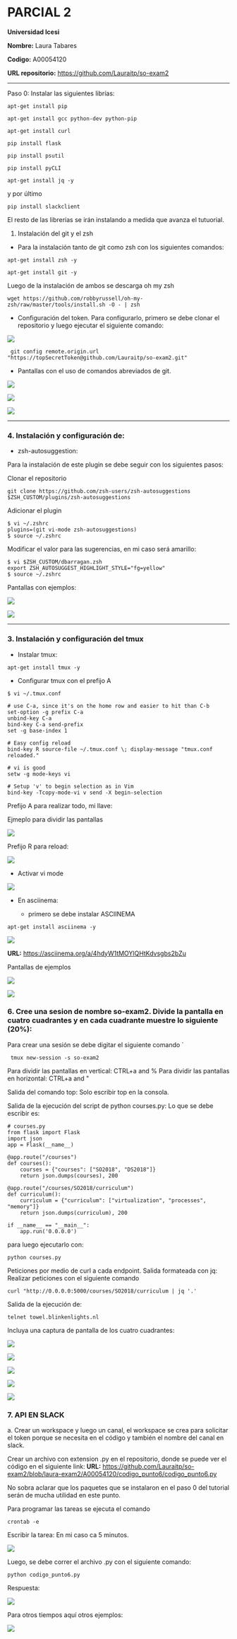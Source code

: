 # PARCIAL 2

**Universidad Icesi**

**Nombre:** Laura Tabares

**Codigo:** A00054120

**URL repositorio:** https://github.com/Lauraitp/so-exam2

___________________________

Paso 0:
Instalar las siguientes librías:

```
apt-get install pip
```

```
apt-get install gcc python-dev python-pip
```

```
apt-get install curl
```

```
pip install flask
```

```
pip install psutil
```

```
pip install pyCLI
```

```
apt-get install jq -y
```

y por último 

```
pip install slackclient
```

El resto de las librerías se irán instalando a medida que avanza el tutuorial.


1. Instalación del git y el zsh
 * Para la instalación tanto de git como zsh con los siguientes comandos:

```
apt-get install zsh -y
```

```
apt-get install git -y
```

Luego de la instalación de ambos se descarga oh my zsh

```
wget https://github.com/robbyrussell/oh-my-zsh/raw/master/tools/install.sh -O - | zsh
```
 * Configuración del token.
Para configurarlo, primero se debe clonar el repositorio y luego ejecutar el siguiente comando:

![](imagenes/installGityClonar.png)

```
 git config remote.origin.url "https://topSecretToken@github.com/Lauraitp/so-exam2.git"
```


 * Pantallas con el uso de comandos abreviados de git.

![](imagenes/addStatus.png)

![](imagenes/statusCommit.png)

![](imagenes/ggp.png)

_____________________________

### 4. Instalación y configuración de:

 * zsh-autosuggestion:

Para la instalación de este plugin se debe seguir con los siguientes pasos:

Clonar el repositorio
```
git clone https://github.com/zsh-users/zsh-autosuggestions $ZSH_CUSTOM/plugins/zsh-autosuggestions
```

Adicionar el plugin

```
$ vi ~/.zshrc
plugins=(git vi-mode zsh-autosuggestions)
$ source ~/.zshrc
```
Modificar el valor para las sugerencias, en mi caso será amarillo:

```
$ vi $ZSH_CUSTOM/dbarragan.zsh
export ZSH_AUTOSUGGEST_HIGHLIGHT_STYLE="fg=yellow"
$ source ~/.zshrc
```

Pantallas con ejemplos:

![](imagenes/autosuggest.png)

![](imagenes/autosuggest2.png)

________________________

### 3. Instalación y configuración del tmux

 * Instalar tmux:

```
apt-get install tmux -y
```

 * Configurar tmux con el prefijo A

```
$ vi ~/.tmux.conf
```

```
# use C-a, since it's on the home row and easier to hit than C-b
set-option -g prefix C-a
unbind-key C-a
bind-key C-a send-prefix
set -g base-index 1

# Easy config reload
bind-key R source-file ~/.tmux.conf \; display-message "tmux.conf reloaded."

# vi is good
setw -g mode-keys vi

# Setup 'v' to begin selection as in Vim
bind-key -Tcopy-mode-vi v send -X begin-selection
```

Prefijo A para realizar todo, mi llave:

Ejmeplo para dividir las pantallas

![](imagenes/prefijoA.png)

Prefijo R para reload:

![](imagenes/prefijoR.png)

 * Activar vi mode

![](imagenes/modoVi.png)

 * En asciinema:

	* primero se debe instalar ASCIINEMA
 ```
apt-get install asciinema -y
```

![](imagenes/installASCIINEMA.png)

**URL:** https://asciinema.org/a/4hdyW1tMOYlQHtKdvsgbs2bZu

Pantallas de ejemplos

![](imagenes/buscar.png)

![](imagenes/resultado.png)

### 6. Cree una sesion de nombre so-exam2. Divide la pantalla en cuatro cuadrantes y en cada cuadrante muestre lo siguiente (20%):

Para crear una sesión se debe digitar el siguiente comando `
```
 tmux new-session -s so-exam2
```

Para dividir las pantallas en vertical: CTRL+a and %
Para dividir las pantallas en horizontal: CTRL+a and "


Salida del comando top: Solo escribir top en la consola.

Salida de la ejecución del script de python courses.py: Lo que se debe escribir es:

```
# courses.py
from flask import Flask
import json
app = Flask(__name__)

@app.route("/courses")
def courses():
    courses = {"courses": ["SO2018", "DS2018"]}
    return json.dumps(courses), 200

@app.route("/courses/SO2018/curriculum")
def curriculum():
    curriculum = {"curriculum": ["virtualization", "processes", "memory"]}
    return json.dumps(curriculum), 200

if __name__ == "__main__":
    app.run('0.0.0.0')
```

para luego ejecutarlo con:
```
python courses.py
```

Peticiones por medio de curl a cada endpoint. Salida formateada con jq: Realizar peticiones con el siguiente comando
```
curl "http://0.0.0.0:5000/courses/SO2018/curriculum | jq '.'
```

Salida de la ejecución de: 
```
telnet towel.blinkenlights.nl
```
Incluya una captura de pantalla de los cuatro cuadrantes:

![](imagenes/4pantallas.png)

![](imagenes/4pantallasPeticiones2.png)

![](imagenes/animation.png)

![](imagenes/animation2.png)

![](imagenes/animation3.png)

### 7. API EN SLACK 

a. Crear un workspace y luego un canal, el workspace se crea para solicitar el token porque se necesita en el código y también el nombre del canal en slack.

Crear un archivo con extension .py en el repositorio, donde se puede ver el código en el siguiente link:
**URL:** https://github.com/Lauraitp/so-exam2/blob/laura-exam2/A00054120/codigo_punto6/codigo_punto6.py 

No sobra aclarar que los paquetes que se instalaron en el paso 0 del tutorial serán de mucha utilidad en este punto.


Para programar las tareas se ejecuta el comando 
```
crontab -e
```

Escribir la tarea: 
En mi caso ca 5 minutos.

![](imagenes/cada5Cronat.png)

Luego, se debe correr el archivo .py con el siguiente comando:
```
python codigo_punto6.py
```

Respuesta:

![](imagenes/cada5.png)

Para otros tiempos aquí otros ejemplos:

![](imagenes/tareas.png)

